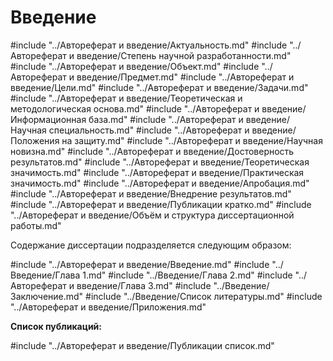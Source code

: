 # Введение

#include "../Автореферат и введение/Актуальность.md"
#include "../Автореферат и введение/Степень научной разработанности.md"
#include "../Автореферат и введение/Объект.md"
#include "../Автореферат и введение/Предмет.md"
#include "../Автореферат и введение/Цели.md"
#include "../Автореферат и введение/Задачи.md"
#include "../Автореферат и введение/Теоретическая и методологическая основа.md"
#include "../Автореферат и введение/Информационная база.md"
#include "../Автореферат и введение/Научная специальность.md"
#include "../Автореферат и введение/Положения на защиту.md"
#include "../Автореферат и введение/Научная новизна.md"
#include "../Автореферат и введение/Достоверность результатов.md"
#include "../Автореферат и введение/Теоретическая значимость.md"
#include "../Автореферат и введение/Практическая значимость.md"
#include "../Автореферат и введение/Апробация.md"
#include "../Автореферат и введение/Внедрение результатов.md"
#include "../Автореферат и введение/Публикации кратко.md"
#include "../Автореферат и введение/Объём и структура диссертационной работы.md"

Содержание диссертации подразделяется следующим образом:

#include "../Автореферат и введение/Введение.md"
#include "../Введение/Глава 1.md"
#include "../Введение/Глава 2.md"
#include "../Автореферат и введение/Глава 3.md"
#include "../Введение/Заключение.md"
#include "../Введение/Список литературы.md"
#include "../Автореферат и введение/Приложения.md"

**Список публикаций:**

#include "../Автореферат и введение/Публикации список.md"
